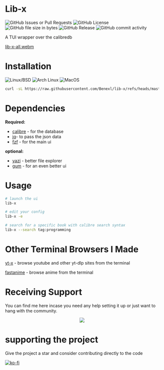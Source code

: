 # Lib-x
![GitHub Issues or Pull Requests](https://img.shields.io/github/issues/Benex254/FastAnime)
![GitHub License](https://img.shields.io/github/license/Benex254/lib-x)
![GitHub file size in bytes](https://img.shields.io/github/size/Benex254/lib-x/lib-x)
![GitHub Release](https://img.shields.io/github/v/release/Benex254/lib-x)
![GitHub commit activity](https://img.shields.io/github/commit-activity/m/Benex254/lib-x)

A TUI wrapper over the calibredb

[lib-x-all.webm](https://github.com/user-attachments/assets/58690f9f-b239-4c84-9175-f17b8c6d2293)


# Installation
![Linux/BSD](https://img.shields.io/badge/-Linux/BSD-red.svg?style=for-the-badge&logo=linux)
![Arch Linux](https://img.shields.io/badge/-Arch_Linux-black.svg?style=for-the-badge&logo=archlinux)
![MacOS](https://img.shields.io/badge/-MacOS-lightblue.svg?style=for-the-badge&logo=apple)


```bash
curl -sL https://raw.githubusercontent.com/Benexl/lib-x/refs/heads/master/lib-x -o ~/.local/bin/lib-x && chmod +x ~/.local/bin/lib-x
```

# Dependencies

**Required:**

- [calibre](https://calibre-ebook.com/) - for the database
- [jq](https://jqlang.github.io/jq/)- to pass the  json data
- [fzf](https://github.com/junegunn/fzf) - for the main ui
  
**optional:**
- [yazi](https://github.com/charmbracelet/gum) - better file explorer
- [gum](https://github.com/charmbracelet/gum) - for an even better ui

# Usage

```bash
# launch the ui
lib-x 

# edit your config
lib-x -e

# search for a specific book with calibre search syntax
lib-x --search tag:programming
```

# Other Terminal Browsers I Made
[yt-x](https://github.com/Benexl/yt-x) - browse youtube and other yt-dlp sites from the terminal

[fastanime](https://github.com/Benexl/FastAnime) - browse anime from the terminal


# Receiving Support
You can find me here incase you need any help setting it up or just want to hang with the community.
<p align="center">
<a href="https://discord.gg/HBEmAwvbHV">
<img src="https://invidget.switchblade.xyz/C4rhMA4mmK">
</a>
</p>

# supporting the project
Give the project a star and consider contributing directly to the code

[![ko-fi](https://ko-fi.com/img/githubbutton_sm.svg)](https://ko-fi.com/Y8Y8ZAA7N)
